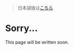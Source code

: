 > 日本語版は[こちら](https://doc.poac.pm/ja/reference/external-tools.html)

# Sorry...
This page will be written soon.
